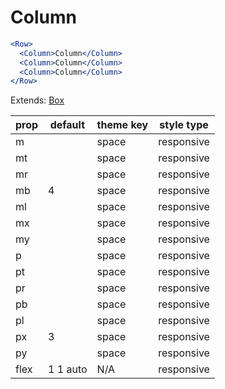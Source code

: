 # Column

```.jsx
<Row>
  <Column>Column</Column>
  <Column>Column</Column>
  <Column>Column</Column>
</Row>

```



Extends: [Box](/components/Box)

prop | default | theme key | style type
---|---|---|---
m |  | space | responsive
mt |  | space | responsive
mr |  | space | responsive
mb | 4 | space | responsive
ml |  | space | responsive
mx |  | space | responsive
my |  | space | responsive
p |  | space | responsive
pt |  | space | responsive
pr |  | space | responsive
pb |  | space | responsive
pl |  | space | responsive
px | 3 | space | responsive
py |  | space | responsive
flex | 1 1 auto | N/A | responsive